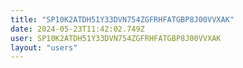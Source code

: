 ```yaml
---
title: "SP10K2ATDH51Y33DVN754ZGFRHFATGBP8J00VVXAK"
date: 2024-05-23T11:42:02.749Z
user: SP10K2ATDH51Y33DVN754ZGFRHFATGBP8J00VVXAK
layout: "users"
---
```

    